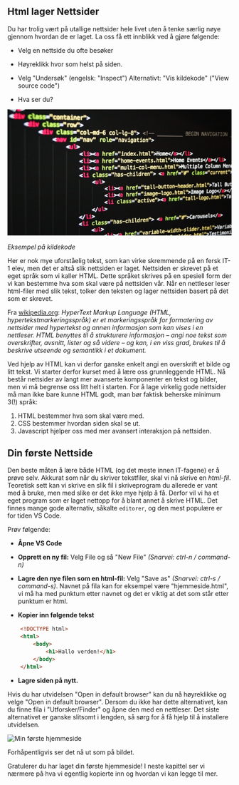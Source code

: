 ## Html lager Nettsider

Du har trolig vært på utallige nettsider hele livet uten å tenke særlig nøye gjennom hvordan de er laget. La oss få ett innblikk ved å gjøre følgende:

- Velg en nettside du ofte besøker

- Høyreklikk hvor som helst på siden.

- Velg "Undersøk" (engelsk: "Inspect") Alternativt: "Vis kildekode" ("View source code")

- Hva ser du?

![alt text](./bilder/2_1%20-%20introduksjon/bilde.jpg) 

*Eksempel på kildekode*

 Her er nok mye uforståelig tekst, som kan virke skremmende på en fersk IT-1 elev, men det er altså slik nettsiden er laget. Nettsiden er skrevet på et eget språk som vi kaller HTML. Dette språket skrives på en spesiell form der vi kan bestemme hva som skal være på nettsiden vår. Når en nettleser leser html-filer med slik tekst, tolker den teksten og lager nettsiden basert på det som er skrevet.


Fra [wikipedia.org](https://no.wikipedia.org/wiki/HTML): _HyperText Markup Language (HTML, hypertekstmarkeringsspråk) er et markeringsspråk for formatering av nettsider med hypertekst og annen informasjon som kan vises i en nettleser.
HTML benyttes til å strukturere informasjon – angi noe tekst som overskrifter, avsnitt, lister og så videre – og kan, i en viss grad, brukes til å beskrive utseende og semantikk i et dokument._

Ved hjelp av HTML kan vi derfor ganske enkelt angi en overskrift et bilde og litt tekst. Vi starter derfor kurset med å lære oss grunnleggende HTML. Nå består nettsider av langt mer avanserte komponenter en tekst og bilder, men vi må begrense oss litt helt i starten. For å lage virkelig gode nettsider må man ikke bare kunne HTML godt, man bør faktisk beherske minimum 3(!) språk: 

1. HTML bestemmer hva som skal være med. 
2. CSS bestemmer hvordan siden skal se ut. 
3. Javascript hjelper oss med mer avansert interaksjon på nettsiden.

## Din første Nettside

Den beste måten å lære både HTML (og det meste innen IT-fagene) er å prøve selv. Akkurat som når du skriver tekstfiler, skal vi nå skrive en _html-fil_. Teoretisk sett kan vi skrive en slik fil i skriveprogram du allerede er vant med å bruke, men med slike er det ikke mye hjelp å få. Derfor vil vi ha et eget program som er laget nettopp for å blant annet å skrive HTML. Det finnes mange gode alternativ, såkalte `editorer`, og den mest populære er for tiden VS Code.

Prøv følgende:

- **Åpne VS Code**

- **Opprett en ny fil:** Velg File og så "New File" *(Snarvei: ctrl-n / command-n)*

- **Lagre den nye filen som en html-fil:** Velg "Save as" *(Snarvei: ctrl-s / command-s)*. Navnet på fila kan for eksempel være "hjemmeside.html", vi må ha med punktum etter navnet og det er viktig at det som står etter punktum er html.

- **Kopier inn følgende tekst**

```HTML
    <!DOCTYPE html>
    <html>
        <body>
            <h1>Hallo verden!</h1>
        </body>
    </html>
```

- **Lagre siden på nytt.**

Hvis du har utvidelsen "Open in default browser" kan du nå høyreklikke og velge "Open in default browser". Dersom du ikke har dette alternativet, kan du finne fila i "Utforsker/Finder" og åpne den med en nettleser. Det siste alternativet er ganske slitsomt i lengden, så sørg for å få hjelp til å installere utvidelsen.

![Min første hjemmeside](./bilder/introduksjon/minside.png)

Forhåpentligvis ser det nå ut som på bildet. 

Gratulerer du har laget din første hjemmeside! I neste kapittel ser vi nærmere på hva vi egentlig kopierte inn og hvordan vi kan legge til mer.